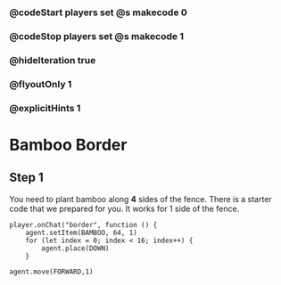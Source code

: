 ### @codeStart players set @s makecode 0
### @codeStop players set @s makecode 1

### @hideIteration true 
### @flyoutOnly 1
### @explicitHints 1


# Bamboo Border

## Step 1
You need to plant bamboo along **4** sides of the fence. There is a starter code that we prepared for you. It works for 1 side of the fence.   

```template
player.onChat("border", function () {
    agent.setItem(BAMBOO, 64, 1)
    for (let index = 0; index < 16; index++) {
        agent.place(DOWN)
    }
```

```ghost
agent.move(FORWARD,1)
```

